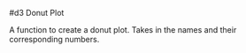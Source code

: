 #d3 Donut Plot

A function to create a donut plot. Takes in the names and their corresponding numbers.